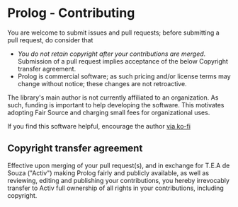 # Prolog - Contributing

You are welcome to submit issues and pull requests; before submitting a pull request, do consider that

- *You do not retain copyright after your contributions are merged*. Submission of a pull request implies acceptance of the
below Copyright transfer agreement.
- Prolog is commercial software; as such pricing and/or license terms may change without notice; these changes are not
retroactive.

The library's main author is not currently affiliated to an organization. As such, funding is important to help
developing the software. This motivates adopting Fair Source and charging small fees for organizational
uses.

If you find this software helpful, encourage the author [via ko-fi](https://ko-fi.com/A0114I97)

## Copyright transfer agreement

Effective upon merging of your pull request(s), and in exchange for T.E.A de Souza ("Activ") making Prolog fairly and
publicly available, as well as reviewing, editing and publishing your contributions, you hereby irrevocably transfer to Activ
full ownership of all rights in your contributions, including copyright.
